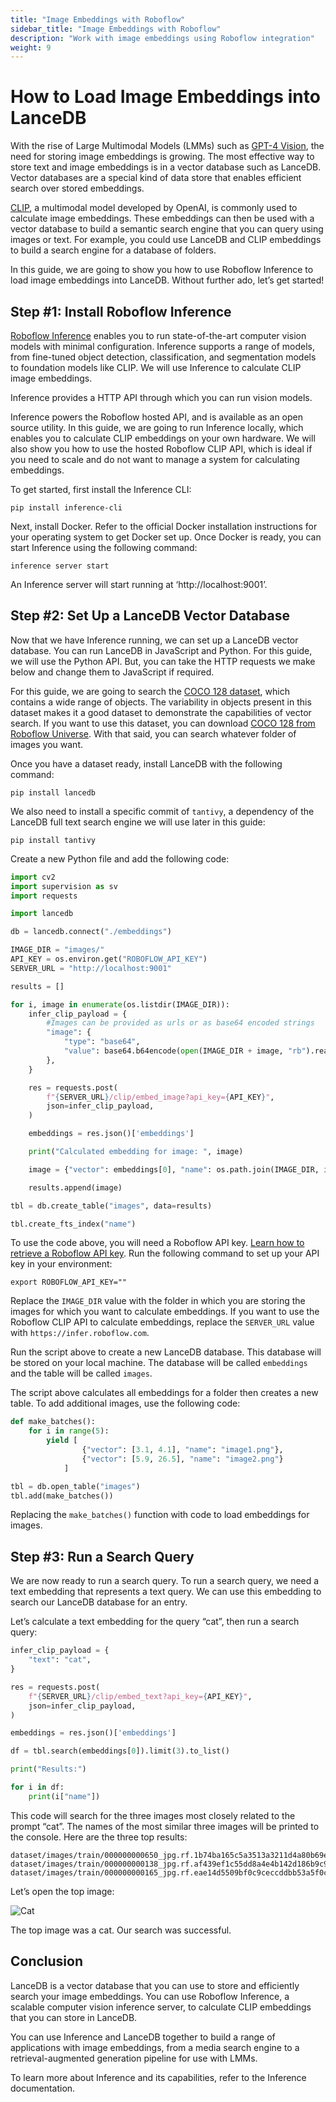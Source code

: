```yaml
---
title: "Image Embeddings with Roboflow"
sidebar_title: "Image Embeddings with Roboflow"
description: "Work with image embeddings using Roboflow integration"
weight: 9
---
```


# How to Load Image Embeddings into LanceDB

With the rise of Large Multimodal Models (LMMs) such as [GPT-4 Vision](https://blog.roboflow.com/gpt-4-vision/), the need for storing image embeddings is growing. The most effective way to store text and image embeddings is in a vector database such as LanceDB. Vector databases are a special kind of data store that enables efficient search over stored embeddings. 

[CLIP](https://blog.roboflow.com/openai-clip/), a multimodal model developed by OpenAI, is commonly used to calculate image embeddings. These embeddings can then be used with a vector database to build a semantic search engine that you can query using images or text. For example, you could use LanceDB and CLIP embeddings to build a search engine for a database of folders.

In this guide, we are going to show you how to use Roboflow Inference to load image embeddings into LanceDB. Without further ado, let’s get started!

## Step #1: Install Roboflow Inference

[Roboflow Inference](https://inference.roboflow.com) enables you to run state-of-the-art computer vision models with minimal configuration. Inference supports a range of models, from fine-tuned object detection, classification, and segmentation models to foundation models like CLIP. We will use Inference to calculate CLIP image embeddings.

Inference provides a HTTP API through which you can run vision models.

Inference powers the Roboflow hosted API, and is available as an open source utility. In this guide, we are going to run Inference locally, which enables you to calculate CLIP embeddings on your own hardware. We will also show you how to use the hosted Roboflow CLIP API, which is ideal if you need to scale and do not want to manage a system for calculating embeddings.

To get started, first install the Inference CLI:

```
pip install inference-cli
```

Next, install Docker. Refer to the official Docker installation instructions for your operating system to get Docker set up. Once Docker is ready, you can start Inference using the following command:

```
inference server start
```

An Inference server will start running at ‘http://localhost:9001’.

## Step #2: Set Up a LanceDB Vector Database

Now that we have Inference running, we can set up a LanceDB vector database. You can run LanceDB in JavaScript and Python. For this guide, we will use the Python API. But, you can take the HTTP requests we make below and change them to JavaScript if required.

For this guide, we are going to search the [COCO 128 dataset](https://universe.roboflow.com/team-roboflow/coco-128), which contains a wide range of objects. The variability in objects present in this dataset makes it a good dataset to demonstrate the capabilities of vector search. If you want to use this dataset, you can download [COCO 128 from Roboflow Universe](https://universe.roboflow.com/team-roboflow/coco-128). With that said, you can search whatever folder of images you want.

Once you have a dataset ready, install LanceDB with the following command:

```
pip install lancedb
```

We also need to install a specific commit of `tantivy`, a dependency of the LanceDB full text search engine we will use later in this guide:

```
pip install tantivy
```

Create a new Python file and add the following code:

```python
import cv2
import supervision as sv
import requests

import lancedb

db = lancedb.connect("./embeddings")

IMAGE_DIR = "images/"
API_KEY = os.environ.get("ROBOFLOW_API_KEY")
SERVER_URL = "http://localhost:9001"

results = []

for i, image in enumerate(os.listdir(IMAGE_DIR)):
    infer_clip_payload = {
        #Images can be provided as urls or as base64 encoded strings
        "image": {
            "type": "base64",
            "value": base64.b64encode(open(IMAGE_DIR + image, "rb").read()).decode("utf-8"),
        },
    }

    res = requests.post(
        f"{SERVER_URL}/clip/embed_image?api_key={API_KEY}",
        json=infer_clip_payload,
    )

    embeddings = res.json()['embeddings']

    print("Calculated embedding for image: ", image)

    image = {"vector": embeddings[0], "name": os.path.join(IMAGE_DIR, image)}

    results.append(image)

tbl = db.create_table("images", data=results)

tbl.create_fts_index("name")
```

To use the code above, you will need a Roboflow API key. [Learn how to retrieve a Roboflow API key](https://docs.roboflow.com/api-reference/authentication#retrieve-an-api-key). Run the following command to set up your API key in your environment:

```
export ROBOFLOW_API_KEY=""
```

Replace the `IMAGE_DIR` value with the folder in which you are storing the images for which you want to calculate embeddings. If you want to use the Roboflow CLIP API to calculate embeddings, replace the `SERVER_URL` value with `https://infer.roboflow.com`.

Run the script above to create a new LanceDB database. This database will be stored on your local machine. The database will be called `embeddings` and the table will be called `images`.

The script above calculates all embeddings for a folder then creates a new table. To add additional images, use the following code:

```python
def make_batches():
    for i in range(5):
        yield [
                {"vector": [3.1, 4.1], "name": "image1.png"},
                {"vector": [5.9, 26.5], "name": "image2.png"}
            ]

tbl = db.open_table("images")
tbl.add(make_batches())
```

Replacing the `make_batches()` function with code to load embeddings for images.

## Step #3: Run a Search Query

We are now ready to run a search query. To run a search query, we need a text embedding that represents a text query. We can use this embedding to search our LanceDB database for an entry.

Let’s calculate a text embedding for the query “cat”, then run a search query:

```python
infer_clip_payload = {
    "text": "cat",
}

res = requests.post(
    f"{SERVER_URL}/clip/embed_text?api_key={API_KEY}",
    json=infer_clip_payload,
)

embeddings = res.json()['embeddings']

df = tbl.search(embeddings[0]).limit(3).to_list()

print("Results:")

for i in df:
    print(i["name"])
```

This code will search for the three images most closely related to the prompt “cat”. The names of the most similar three images will be printed to the console. Here are the three top results:

```
dataset/images/train/000000000650_jpg.rf.1b74ba165c5a3513a3211d4a80b69e1c.jpg
dataset/images/train/000000000138_jpg.rf.af439ef1c55dd8a4e4b142d186b9c957.jpg
dataset/images/train/000000000165_jpg.rf.eae14d5509bf0c9ceccddbb53a5f0c66.jpg
```

Let’s open the top image:

![Cat](https://media.roboflow.com/cat_lancedb.jpg)

The top image was a cat. Our search was successful.

## Conclusion

LanceDB is a vector database that you can use to store and efficiently search your image embeddings. You can use Roboflow Inference, a scalable computer vision inference server, to calculate CLIP embeddings that you can store in LanceDB.

You can use Inference and LanceDB together to build a range of applications with image embeddings, from a media search engine to a retrieval-augmented generation pipeline for use with LMMs.

To learn more about Inference and its capabilities, refer to the Inference documentation.